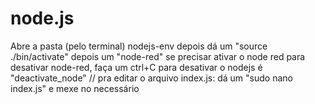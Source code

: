 # node.js
Abre a pasta (pelo terminal) nodejs-env
depois dá um "source ./bin/activate"
depois um "node-red" se precisar ativar o node red
para desativar node-red, faça um ctrl+C
para desativar o nodejs é "deactivate_node"
//
pra editar o arquivo index.js:
dá um "sudo nano index.js"
e mexe no necessário
